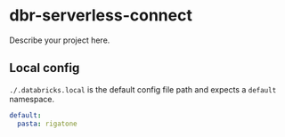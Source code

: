 # dbr-serverless-connect

Describe your project here.

## Local config

`./.databricks.local` is the default config file path and expects a `default` namespace.

```yaml
default:
  pasta: rigatone
```
